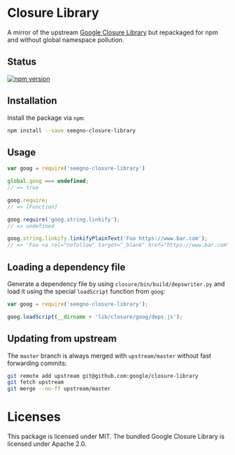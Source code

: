 # Closure Library

A mirror of the upstream [Google Closure Library](https://github.com/google/closure-library) but repackaged for npm and without global namespace pollution.

## Status

[![npm version][npm-image]][npm-url]

## Installation

Install the package via `npm`:

```sh
npm install --save seegno-closure-library
```

## Usage

```js
var goog = require('seegno-closure-library')

global.goog === undefined;
// => true

goog.require;
// => [Function]

goog.require('goog.string.linkify');
// => undefined

goog.string.linkify.linkifyPlainText('Foo https://www.bar.com');
// => 'Foo <a rel="nofollow" target="_blank" href="https://www.bar.com">https://www.bar.com</a>'
```

## Loading a dependency file

Generate a dependency file by using `closure/bin/build/depswriter.py` and load it using the special `loadScript` function from `goog`:

```js
var goog = require('seegno-closure-library');

goog.loadScript(__dirname + 'lib/closure/goog/deps.js');
```

## Updating from upstream

The `master` branch is always merged with `upstream/master` without fast forwarding commits:

```bash
git remote add upstream git@github.com:google/closure-library
git fetch upstream
git merge --no-ff upstream/master
```

# Licenses

This package is licensed under MIT. The bundled Google Closure Library is licensed under Apache 2.0.

[npm-image]: https://img.shields.io/npm/v/seegno-closure-library.svg?style=flat-square
[npm-url]: https://npmjs.org/package/seegno-closure-library
